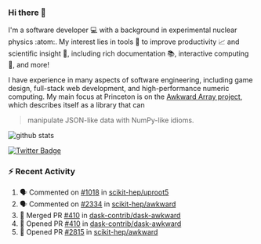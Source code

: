 ### Hi there 👋 

I'm a software developer 💻 with a background in experimental nuclear physics :atom:. My interest lies in tools :wrench: to improve productivity :chart_with_upwards_trend: and scientific insight :telescope:, including rich documentation 📚, interactive computing 🧮, and more! 

I have experience in many aspects of software engineering, including game design, full-stack web development, and high-performance numeric computing. My main focus at Princeton is on the [Awkward Array project](awkward-array.org/), which describes itself as a library that can 
> manipulate JSON-like data with NumPy-like idioms.

![github stats](https://github-readme-stats.vercel.app/api?username=agoose77&show_icons=true&hide_rank=true&hide_title=true&bg_color=30,e76445,904e95&text_color=efe3ec&icon_color=efe3ec)
<!--
**agoose77/agoose77** is a ✨ _special_ ✨ repository because its `README.md` (this file) appears on your GitHub profile.

Here are some ideas to get you started:

- 🔭 I’m currently working on ...
- 🌱 I’m currently learning ...
- 👯 I’m looking to collaborate on ...
- 🤔 I’m looking for help with ...
- 💬 Ask me about ...
- 📫 How to reach me: ...
- 😄 Pronouns: ...
- ⚡ Fun fact: ...
-->

[![Twitter Badge](https://img.shields.io/twitter/follow/agoose77?style=flat-square&logo=Twitter&logoColor=white&color=cornflowerblue)](https://twitter.com/agoose77)

### :zap: Recent Activity

<!--START_SECTION:activity-->
1. 🗣 Commented on [#1018](https://github.com/scikit-hep/uproot5/pull/1018#issuecomment-1808039553) in [scikit-hep/uproot5](https://github.com/scikit-hep/uproot5)
2. 🗣 Commented on [#2334](https://github.com/scikit-hep/awkward/pull/2334#issuecomment-1807280042) in [scikit-hep/awkward](https://github.com/scikit-hep/awkward)
3. 🎉 Merged PR [#410](https://github.com/dask-contrib/dask-awkward/pull/410) in [dask-contrib/dask-awkward](https://github.com/dask-contrib/dask-awkward)
4. 💪 Opened PR [#410](https://github.com/dask-contrib/dask-awkward/pull/410) in [dask-contrib/dask-awkward](https://github.com/dask-contrib/dask-awkward)
5. 💪 Opened PR [#2815](https://github.com/scikit-hep/awkward/pull/2815) in [scikit-hep/awkward](https://github.com/scikit-hep/awkward)
<!--END_SECTION:activity-->
